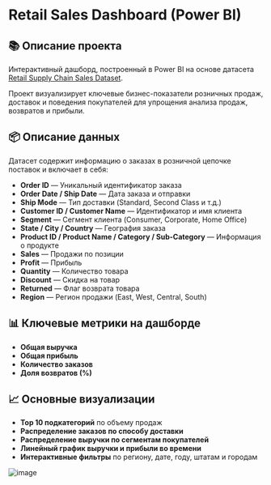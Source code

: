 # Retail Sales Dashboard (Power BI)

## 📚 Описание проекта
Интерактивный дашборд, построенный в Power BI на основе датасета [Retail Supply Chain Sales Dataset](https://www.kaggle.com/datasets/shandeep777/retail-supply-chain-sales-dataset).

Проект визуализирует ключевые бизнес-показатели розничных продаж, доставок и поведения покупателей для упрощения анализа продаж, возвратов и прибыли.

## 📦 Описание данных

Датасет содержит информацию о заказах в розничной цепочке поставок и включает в себя:

- **Order ID** — Уникальный идентификатор заказа
- **Order Date / Ship Date** — Дата заказа и отправки
- **Ship Mode** — Тип доставки (Standard, Second Class и т.д.)
- **Customer ID / Customer Name** — Идентификатор и имя клиента
- **Segment** — Сегмент клиента (Consumer, Corporate, Home Office)
- **State / City / Country** — География заказа
- **Product ID / Product Name / Category / Sub-Category** — Информация о продукте
- **Sales** — Продажи по позиции
- **Profit** — Прибыль
- **Quantity** — Количество товара
- **Discount** — Скидка на товар
- **Returned** — Флаг возврата товара
- **Region** — Регион продажи (East, West, Central, South)

## 📊 Ключевые метрики на дашборде

- **Общая выручка**
- **Общая прибыль**
- **Количество заказов**
- **Доля возвратов (%)**

## 📈 Основные визуализации

- **Top 10 подкатегорий** по объему продаж
- **Распределение заказов по способу доставки**
- **Распределение выручки по сегментам покупателей**
- **Линейный график выручки и прибыли во времени**
- **Интерактивные фильтры** по региону, дате, году, штатам и городам



![image](https://github.com/user-attachments/assets/4192e1a2-49e3-4e7f-b887-9e2a9f3d8223)
